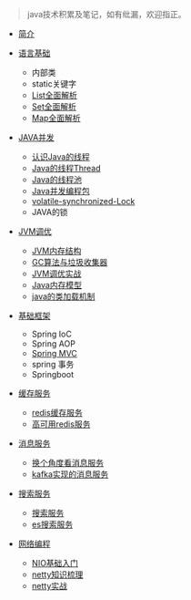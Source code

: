 
> java技术积累及笔记，如有纰漏，欢迎指正。


* [简介](README.md)

* [语言基础](java/lang_base/index.md)
  * 内部类
  * static关键字
  * [List全面解析](java/lang_base/collection/list.md)
  * [Set全面解析](java/lang_base/collection/set.md)
  * [Map全面解析](java/lang_base/collection/map.md)

* [JAVA并发](java/concurrency/index.md)
  * [认识Java的线程](java/concurrency/thread-1.md)
  * [Java的线程Thread](java/concurrency/thread-2.md)
  * [Java的线程池](java/concurrency/thread-3.md)
  * [Java并发编程包](java/concurrency/thread-4.md)
  * [volatile-synchronized-Lock](java/concurrency/concurrent-compare.md)
  * JAVA的锁
  
* [JVM调优](java/jvm/index.md)
  * [JVM内存结构](java/jvm/jvm-structure.md)
  * [GC算法与垃圾收集器](java/jvm/gc.md)
  * [JVM调优实战](java/jvm/jvm-in-action.md)
  * [Java内存模型](java/jvm/jmm.md)
  * [java的类加载机制](java/jvm/classloader.md)
  
* [基础框架](java/spring/index.md)
  * Spring IoC
  * Spring AOP
  * [Spring MVC](java/spring/spring.md)
  * spring 事务
  * Springboot

* [缓存服务](java/cache/index.md)
  * [redis缓存服务](java/cache/redis.md)
  * [高可用redis服务](java/cache/redis-high-available.md)

* [消息服务](java/message/index.md)
  * [换个角度看消息服务](java/message/message.md)
  * [kafka实现的消息服务](java/message/kafka.md)

* [搜索服务](java/search/index.md)
  * [搜索服务](java/search/search.md)
  * [es搜索服务](java/search/elasticsearch.md)

* [网络编程](java/network/index.md)
  * [NIO基础入门](java/network/nio.md)
  * [netty知识梳理](java/network/netty.md)
  * [netty实战](java/network/netty-in-action.md)

  











